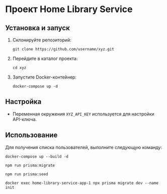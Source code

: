 # Проект Home Library Service


## Установка и запуск

1. Склонируйте репозиторий:

    ```
    git clone https://github.com/username/xyz.git
    ```

2. Перейдите в каталог проекта:

    ```
    cd xyz
    ```

3. Запустите Docker-контейнер:

    ```
    docker-compose up -d
    ```

## Настройка

- Переменная окружения `XYZ_API_KEY` используется для настройки API-ключа.

## Использование

Для получения списка пользователей, выполните следующую команду:

```
docker-compose up --build -d
```
```
npm run prisma:migrate
```
```
npm run prisma:seed
```
```
docker exec home-library-service-app-1 npx prisma migrate dev --name init
```